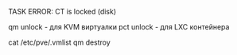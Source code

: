TASK ERROR: CT is locked (disk)

qm  unlock <vm id> - для KVM виртуалки
pct unlock <vm id> - для LXC контейнера



cat /etc/pve/.vmlist
qm destroy <vmid>